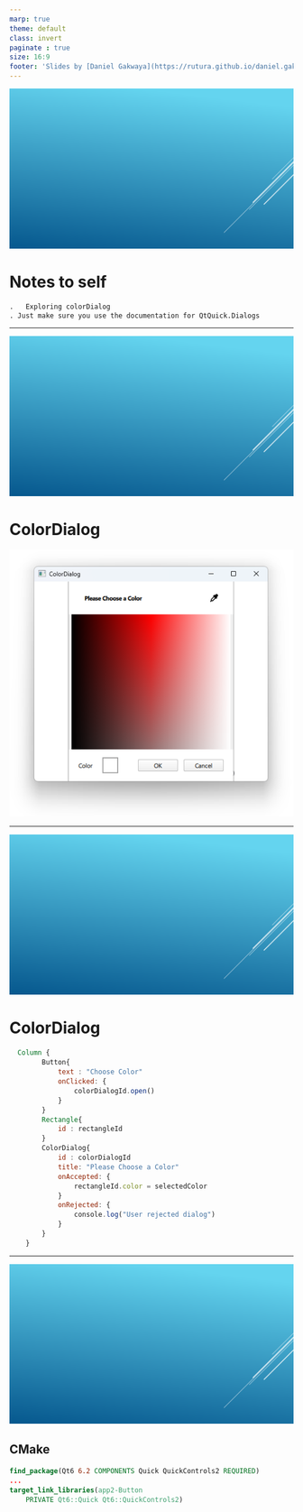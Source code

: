 ```yaml
---
marp: true
theme: default
class: invert
paginate : true
size: 16:9
footer: 'Slides by [Daniel Gakwaya](https://rutura.github.io/daniel.gakwaya/) at [LearnQtGuide](https://www.learnqt.guide/)'
---
```

![bg](images/slide_background.png)
# Notes to self
    .   Exploring colorDialog
    . Just make sure you use the documentation for QtQuick.Dialogs
        
---
![bg](images/slide_background.png)
# ColorDialog
![](images/1.png)

---
![bg](images/slide_background.png)
# ColorDialog
```qml
  Column {
        Button{
            text : "Choose Color"
            onClicked: {
                colorDialogId.open()
            }
        }
        Rectangle{
            id : rectangleId
        }
        ColorDialog{
            id : colorDialogId
            title: "Please Choose a Color"
            onAccepted: {
                rectangleId.color = selectedColor
            }
            onRejected: {
                console.log("User rejected dialog")
            }
        }
    }
```

---

![bg](images/slide_background.png)
## CMake
```cmake
find_package(Qt6 6.2 COMPONENTS Quick QuickControls2 REQUIRED)
...
target_link_libraries(app2-Button
    PRIVATE Qt6::Quick Qt6::QuickControls2)

```

